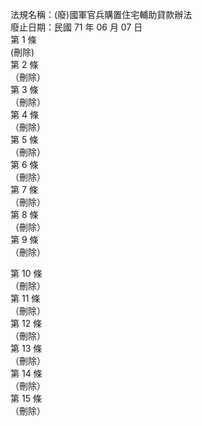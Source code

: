 法規名稱：(廢)國軍官兵購置住宅輔助貸款辦法  
廢止日期：民國 71 年 06 月 07 日  
第 1 條  
(刪除)  
第 2 條  
（刪除）  
第 3 條  
（刪除）  
第 4 條  
（刪除）  
第 5 條  
（刪除）  
第 6 條  
（刪除）  
第 7 條  
（刪除）  
第 8 條  
（刪除）  
第 9 條  
（刪除）  


第 10 條  
（刪除）  
第 11 條  
（刪除）  
第 12 條  
（刪除）  
第 13 條  
（刪除）  
第 14 條  
（刪除）  
第 15 條  
（刪除）  



